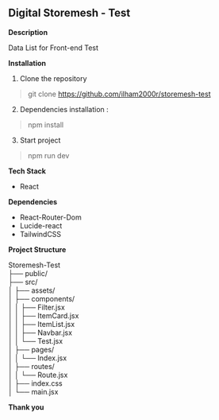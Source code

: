## **Digital Storemesh - Test**

**Description**

Data List for Front-end Test

**Installation**
1. Clone the repository
> git clone https://github.com/ilham2000r/storemesh-test

2. Dependencies installation :
>  npm install

3. Start project
> npm run dev

**Tech Stack**
- React

**Dependencies**
- React-Router-Dom
- Lucide-react
- TailwindCSS

**Project Structure**

Storemesh-Test     
├── public/                    
├── src/                       
│   ├── assets/               
│   ├── components/           
│   │   ├── Filter.jsx        
│   │   ├── ItemCard.jsx      
│   │   ├── ItemList.jsx      
│   │   ├── Navbar.jsx        
│   │   └── Test.jsx         
│   ├── pages/               
│   │   └── Index.jsx       
│   ├── routes/              
│   │   └── Route.jsx        
│   ├── index.css            
│   └── main.jsx             

**Thank you**

